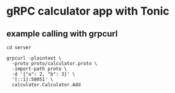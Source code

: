 # gRPC calculator app with Tonic


## example calling with grpcurl
```
cd server
```
```
grpcurl -plaintext \
  -proto proto/calculator.proto \
  -import-path proto \
  -d '{"a": 2, "b": 3}' \
  '[::1]:50051' \
  calculator.Calculator.Add
```
